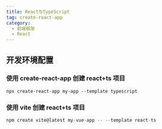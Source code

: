 ```yaml
---
title: React与TypeScript
tag: create-react-app
category:
  - 前端框架
  - React
---
```


## 开发环境配置

### 使用 create-react-app 创建 react+ts 项目

```shell
npx create-react-app my-app --template typescript
```

### 使用 vite 创建 react+ts 项目

```js
npm create vite@latest my-vue-app -- --template react-ts
```
